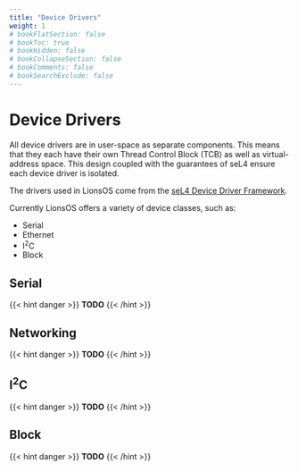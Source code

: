```yaml
---
title: "Device Drivers"
weight: 1
# bookFlatSection: false
# bookToc: true
# bookHidden: false
# bookCollapseSection: false
# bookComments: false
# bookSearchExclude: false
---
```


# Device Drivers

All device drivers are in user-space as separate components. This means that they each have their own
Thread Control Block (TCB) as well as virtual-address space. This design coupled with the guarantees
of seL4 ensure each device driver is isolated.

The drivers used in LionsOS come from the [seL4 Device Driver Framework]().

Currently LionsOS offers a variety of device classes, such as:
* Serial
* Ethernet
* I<sup>2</sup>C
* Block

## Serial

{{< hint danger >}}
**TODO**
{{< /hint >}}

## Networking

{{< hint danger >}}
**TODO**
{{< /hint >}}

## I<sup>2</sup>C

{{< hint danger >}}
**TODO**
{{< /hint >}}

## Block

{{< hint danger >}}
**TODO**
{{< /hint >}}
